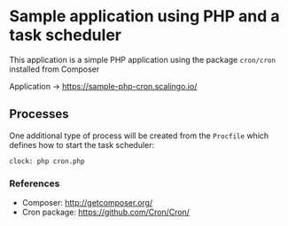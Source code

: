 Sample application using PHP and a task scheduler
=================================================

This application is a simple PHP application using the package `cron/cron` installed from Composer

Application → https://sample-php-cron.scalingo.io/

Processes
---------

One additional type of process will be created from the `Procfile` which defines how to start
the task scheduler:

```
clock: php cron.php
```

### References

* Composer: http://getcomposer.org/
* Cron package: https://github.com/Cron/Cron/
